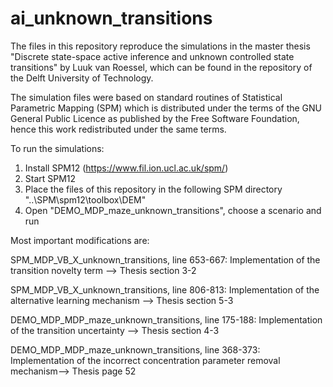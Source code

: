 # ai_unknown_transitions

The files in this repository reproduce the simulations in the master thesis "Discrete state-space active inference and unknown controlled state transitions" by Luuk van Roessel, which can be found in the repository of the Delft University of Technology.

The simulation files were based on standard routines of Statistical Parametric Mapping (SPM) which is distributed under the terms of the GNU General Public Licence as published by the Free Software Foundation, hence this work redistributed under the same terms.

To run the simulations:
1. Install SPM12 (https://www.fil.ion.ucl.ac.uk/spm/)
2. Start SPM12
3. Place the files of this repository in the following SPM directory "..\SPM\spm12\toolbox\DEM"
4. Open "DEMO_MDP_maze_unknown_transitions", choose a scenario and run 

Most important modifications are:

SPM_MDP_VB_X_unknown_transitions, line 653-667: Implementation of the transition novelty term                                 --> Thesis section 3-2

SPM_MDP_VB_X_unknown_transitions, line 806-813: Implementation of the alternative learning mechanism                          --> Thesis section 5-3

DEMO_MDP_MDP_maze_unknown_transitions, line 175-188: Implementation of the transition uncertainty                             --> Thesis section 4-3

DEMO_MDP_MDP_maze_unknown_transitions, line 368-373: Implementation of the incorrect concentration parameter removal mechanism--> Thesis page 52
